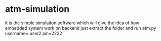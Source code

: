# atm-simulation
it is the simple simulation software which will give the idea of how embedded system work on backend
just extract the folder and run atm.py
username= user2
pin=2222
